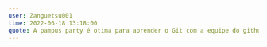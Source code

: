 ```yaml
---
user: Zanguetsu001
time: 2022-06-18 13:18:00
quote: A pampus party é otima para aprender o Git com a equipe do github, parra pessoas que não sabem muito, como eu.
---
```

